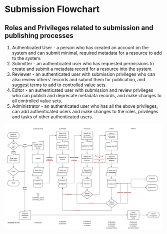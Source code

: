 # Submission Flowchart

## Roles and Privileges related to submission and publishing processes
1. Authenticated User - a person who has created an account on the system and can submit minimal, required metadata for a resource to add to the system.
2. Submitter - an authenticated user who has requested permissions to create and submit a metadata record for a resource into the system.
3. Reviewer - an authenticated user with submission privileges who can also review others' records and submit them for publication, and suggest terms to add to controlled value sets.
4. Editor - an authenticated user with submission and review privileges who can publish and deprecate metadata records, and make changes to all controlled value sets.
5. Administrator - an authenticated user who has all the above privileges, can add authenticated users and make changes to the roles, privileges and tasks of other authenticated users.  

![Flowchart pf submission process](https://github.com/imls-dmt/ui-static-content/blob/main/images/webPageImages/Workflow%20for%20Presentation.png)

